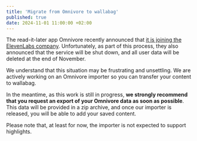 ```yaml
---
title: 'Migrate from Omnivore to wallabag'
published: true
date: 2024-11-01 11:00:00 +02:00
---
```

The read-it-later app Omnivore recently announced that [it is joining the ElevenLabs company](https://blog.omnivore.app/p/omnivore-is-joining-elevenlabs). Unfortunately, as part of this process, they also announced that the service will be shut down, and all user data will be deleted at the end of November.

We understand that this situation may be frustrating and unsettling. We are actively working on an Omnivore importer so you can transfer your content to wallabag.

In the meantime, as this work is still in progress, **we strongly recommend that you request an export of your Omnivore data as soon as possible**. This data will be provided in a zip archive, and once our importer is released, you will be able to add your saved content.

Please note that, at least for now, the importer is not expected to support highlights.
